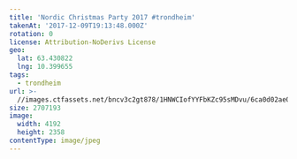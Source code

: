 ```yaml
---
title: 'Nordic Christmas Party 2017 #trondheim'
takenAt: '2017-12-09T19:13:48.000Z'
rotation: 0
license: Attribution-NoDerivs License
geo:
  lat: 63.430822
  lng: 10.399655
tags:
  - trondheim
url: >-
  //images.ctfassets.net/bncv3c2gt878/1HNWCIofYYFbKZc95sMDvu/6ca0d02ae0bb2efdcef7ded75bfba4c5/nordic-christmas-party-2017-trondheim_25089208648_o
size: 2707193
image:
  width: 4192
  height: 2358
contentType: image/jpeg
---
```


